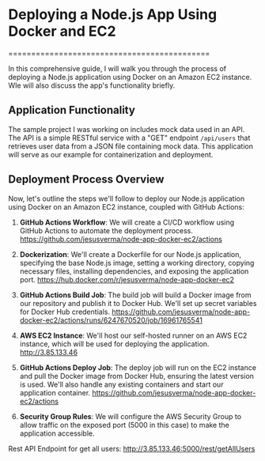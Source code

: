 

 # Deploying a Node.js App Using Docker and EC2
============================================

In this comprehensive guide, I will walk you through the process of deploying a Node.js application using Docker on an Amazon EC2 instance. WIe will also discuss the app's functionality briefly.

Application Functionality
-------------------------
 The sample project I was working on includes mock data used in an API. The API is a simple RESTful service with a "GET" endpoint `/api/users` that retrieves user data from a JSON file containing mock data. This application will serve as our example for containerization and deployment.



Deployment Process Overview
---------------------------

Now, let's outline the steps we'll follow to deploy our Node.js application using Docker on an Amazon EC2 instance, coupled with GitHub Actions:

1.  **GitHub Actions Workflow**: We will create a CI/CD workflow using GitHub Actions to automate the deployment process.
https://github.com/jesusverma/node-app-docker-ec2/actions

    
2.  **Dockerization**: We'll create a Dockerfile for our Node.js application, specifying the base Node.js image, setting a working directory, copying necessary files, installing dependencies, and exposing the application port.
https://hub.docker.com/r/jesusverma/node-app-docker-ec2
    
3.  **GitHub Actions Build Job**: The build job will build a Docker image from our repository and publish it to Docker Hub. We'll set up secret variables for Docker Hub credentials.
https://github.com/jesusverma/node-app-docker-ec2/actions/runs/6247670520/job/16961765541
    
4.  **AWS EC2 Instance**: We'll host our self-hosted runner on an AWS EC2 instance, which will be used for deploying the application.
http://3.85.133.46
    
5.  **GitHub Actions Deploy Job**: The deploy job will run on the EC2 instance and pull the Docker image from Docker Hub, ensuring the latest version is used. We'll also handle any existing containers and start our application container.
https://github.com/jesusverma/node-app-docker-ec2/actions

6.  **Security Group Rules**: We will configure the AWS Security Group to allow traffic on the exposed port (5000 in this case) to make the application accessible.
    

Rest API Endpoint for get all users:  http://3.85.133.46:5000/rest/getAllUsers


